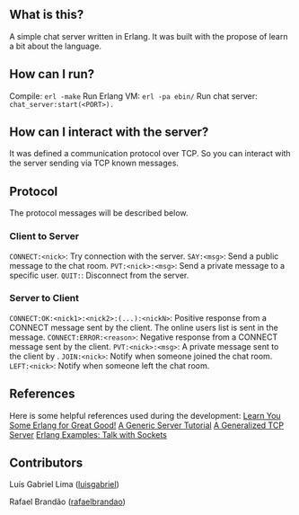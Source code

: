 ## What is this?
A simple chat server written in Erlang.
It was built with the propose of learn a bit about the language.
## How can I run?
Compile: `erl -make`
Run Erlang VM: `erl -pa ebin/`
Run chat server: `chat_server:start(<PORT>).`
## How can I interact with the server?
It was defined a communication protocol over TCP. So you can interact with the server sending via TCP known messages.
## Protocol
The protocol messages will be described below.
### Client to Server
`CONNECT:<nick>`: Try connection with the server.
`SAY:<msg>`: Send a public message to the chat room.
`PVT:<nick>:<msg>`: Send a private message to a specific user.
`QUIT:`: Disconnect from the server.
### Server to Client
`CONNECT:OK:<nick1>:<nick2>:(...):<nickN>`: Positive response from a CONNECT message sent by the client. The online users list is sent in the message.
`CONNECT:ERROR:<reason>`: Negative response from a CONNECT message sent by the client.
`PVT:<nick>:<msg>`: A private message sent to the client by <nick>.
`JOIN:<nick>`: Notify when someone joined the chat room.
`LEFT:<nick>`: Notify when someone left the chat room.

## References
Here is some helpful references used during the development:
[Learn You Some Erlang for Great Good!](http://learnyousomeerlang.com/)
[A Generic Server Tutorial](http://20bits.com/articles/erlang-a-generic-server-tutorial/)
[A Generalized TCP Server](http://20bits.com/articles/erlang-a-generalized-tcp-server/)
[Erlang Examples: Talk with Sockets](http://www.zorched.net/2008/05/29/erlang-examples-talk-with-sockets/)

## Contributors
Luís Gabriel Lima ([luisgabriel](https://github.com/luisgabriel))

Rafael Brandão ([rafaelbrandao](https://github.com/rafaelbrandao))
